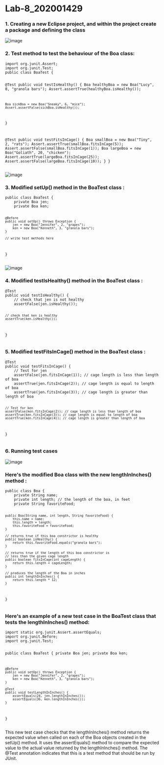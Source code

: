 # Lab-8_202001429
<h3>1. Creating a new Eclipse project, and within the project create a package and defining the class</h3>

![image](https://user-images.githubusercontent.com/75574940/233603459-76f98cde-454a-4dc0-a432-35edb46fdb4f.png)
<h3>2. Test method to test the behaviour of the Boa class: </h3>
<pre><code>import org.junit.Assert;
import org.junit.Test;
public class BoaTest {

  @Test
  public void testIsHealthy() {
    Boa healthyBoa = new Boa("Lucy", 8, "granola bars");
    Assert.assertTrue(healthyBoa.isHealthy());
    
    Boa sickBoa = new Boa("Sneaky", 6, "mice");
    Assert.assertFalse(sickBoa.isHealthy());
  }

  @Test
  public void testFitsInCage() {
    Boa smallBoa = new Boa("Tiny", 2, "rats");
    Assert.assertTrue(smallBoa.fitsInCage(5));
    Assert.assertFalse(smallBoa.fitsInCage(1));
    Boa largeBoa = new Boa("Goliath", 20, "chicken");
    Assert.assertTrue(largeBoa.fitsInCage(25));
    Assert.assertFalse(largeBoa.fitsInCage(10));
  }
}</code></pre>
![image](https://user-images.githubusercontent.com/75574940/233599290-b092af3f-a051-4ec0-a89f-6396fe762d8a.png)
<h3>3. Modified setUp() method in the BoaTest class :</h3>
<pre><code>public class BoaTest {
    private Boa jen;
    private Boa ken;
    
    @Before
    public void setUp() throws Exception {
        jen = new Boa("Jennifer", 2, "grapes");
        ken = new Boa("Kenneth", 3, "granola bars");
    }
    
    // write test methods here
}</code></pre>
![image](https://user-images.githubusercontent.com/75574940/233599692-153f5389-905f-4703-a881-952720fa920b.png)
<h3>4. Modified testIsHealthy() method in the BoaTest class :</h3>
<pre><code>@Test
public void testIsHealthy() {
    // check that jen is not healthy
    assertFalse(jen.isHealthy());
    
    // check that ken is healthy
    assertTrue(ken.isHealthy());
}</code></pre>
<h3>5. Modified testFitsInCage() method in the BoaTest class :</h3>
<pre><code>@Test
public void testFitsInCage() {
    // Test for jen
    assertFalse(jen.fitsInCage(1)); // cage length is less than length of boa
    assertTrue(jen.fitsInCage(2)); // cage length is equal to length of boa
    assertTrue(jen.fitsInCage(3)); // cage length is greater than length of boa

    // Test for ken
    assertFalse(ken.fitsInCage(2)); // cage length is less than length of boa
    assertTrue(ken.fitsInCage(3)); // cage length is equal to length of boa
    assertTrue(ken.fitsInCage(4)); // cage length is greater than length of boa
}</code></pre>
<h3>6. Running test cases</h3>

![image](https://user-images.githubusercontent.com/75574940/233603215-90e3b84f-35c4-4917-804f-a30273cd1905.png)
<h3>Here's the modified Boa class with the new lengthInInches() method :</h3>
<pre><code>public class Boa {
    private String name;
    private int length; // the length of the boa, in feet
    private String favoriteFood;

    public Boa(String name, int length, String favoriteFood) {
        this.name = name;
        this.length = length;
        this.favoriteFood = favoriteFood;
    }

    // returns true if this boa constrictor is healthy
    public boolean isHealthy() {
        return this.favoriteFood.equals("granola bars");
    }

    // returns true if the length of this boa constrictor is
    // less than the given cage length
    public boolean fitsInCage(int cageLength) {
        return this.length < cageLength;
    }

    // produces the length of the Boa in inches
    public int lengthInInches() {
        return this.length * 12;
    }
}</code></pre>
<h3>Here's an example of a new test case in the BoaTest class that tests the lengthInInches() method:</h3>
<pre><code>import static org.junit.Assert.assertEquals;
import org.junit.Before;
import org.junit.Test;

public class BoaTest {
    private Boa jen;
    private Boa ken;

    @Before
    public void setUp() throws Exception {
        jen = new Boa("Jennifer", 2, "grapes");
        ken = new Boa("Kenneth", 3, "granola bars");
    }

    @Test
    public void testLengthInInches() {
        assertEquals(24, jen.lengthInInches());
        assertEquals(36, ken.lengthInInches());
    }
}</code></pre>
This new test case checks that the lengthInInches() method returns the expected value when called on each of the Boa objects created in the setUp() method. It uses the assertEquals() method to compare the expected value to the actual value returned by the lengthInInches() method. The @Test annotation indicates that this is a test method that should be run by JUnit.
